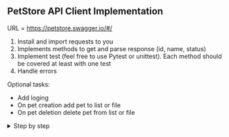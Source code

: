 ## PetStore API Client Implementation

URL = https://petstore.swagger.io/#/

1. Install and import requests to you
2. Implements methods to get and parse response (id, name, status)
3. Implement test (feel free to use Pytest or unittest). Each method should be covered at least with one test
4. Handle errors

Optional tasks:

- Add loging
- On pet creation add pet to list or file
- On pet deletion delete pet from list or file

<details>
<summary>Step by step</summary>

**Step 1:**

- Define the PetStoreAPIClient Class
- Create a class named PetStoreAPIClient.
- This class will contain methods for interacting with the PetStore API, such as get_pet_by_id, add_pet, update_pet, and
  delete_pet.

**Step 2:**

- Implement the get_pet_by_id Method
- This method takes a pet_id as input and retrieves the details of the pet with the specified ID from the PetStore API.
- Use the requests.get() function to make a GET request to the appropriate endpoint of the PetStore API.
- Parse the JSON response and return the pet data in a dictionary format containing id, name, and status attributes.
- Handle any exceptions that may occur during the request, such as network errors or HTTP errors, and log them
  appropriately.

**Step 3:**

- Implement the add_pet Method
- This method takes pet_data as input, which is a dictionary containing the details of the pet to be added.
- Use the requests.post() function to make a POST request to the appropriate endpoint of the PetStore API, including the
  pet_data in JSON format in the request body.
- Parse the JSON response and return it.
- Handle any exceptions that may occur during the request and log them appropriately.

**Step 4:**

- Implement the update_pet Method
- This method takes pet_id and pet_data as input, where pet_data is a dictionary containing the updated details of the
  pet.
- Use the requests.put() function to make a PUT request to the appropriate endpoint of the PetStore API, including the
  pet_data in JSON format in the request body.
- Parse the JSON response and return it.
- Handle any exceptions that may occur during the request and log them appropriately.
 
**Step 5:** 

- Implement the delete_pet Method
- This method takes pet_id as input and deletes the pet with the specified ID from the PetStore API.
- Use the requests.delete() function to make a DELETE request to the appropriate endpoint of the PetStore API.
- Parse the JSON response and return it.
- Handle any exceptions that may occur during the request and log them appropriately.

</details>